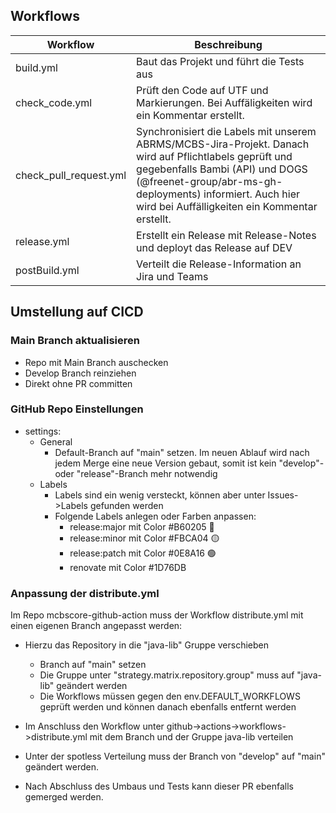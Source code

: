## Workflows

| Workflow | Beschreibung |
| -------- | ------------ |
| build.yml | Baut das Projekt und führt die Tests aus |
| check_code.yml | Prüft den Code auf UTF und Markierungen. Bei Auffäligkeiten wird ein Kommentar erstellt. |
| check_pull_request.yml | Synchronisiert die Labels mit unserem ABRMS/MCBS-Jira-Projekt. Danach wird auf Pflichtlabels geprüft und gegebenfalls Bambi (API) und DOGS (@freenet-group/abr-ms-gh-deployments) informiert. Auch hier wird bei Auffälligkeiten ein Kommentar erstellt. |
| release.yml | Erstellt ein Release mit Release-Notes und deployt das Release auf DEV |
| postBuild.yml | Verteilt die Release-Information an Jira und Teams |

## Umstellung auf CICD

### Main Branch aktualisieren

* Repo mit Main Branch auschecken
* Develop Branch reinziehen
* Direkt ohne PR committen

### GitHub Repo Einstellungen

* settings:
    * General
        * Default-Branch auf "main" setzen. Im neuen Ablauf wird nach jedem Merge eine neue Version gebaut, somit ist kein "develop"- oder "release"-Branch mehr notwendig
    * Labels
        * Labels sind ein wenig versteckt, können aber unter Issues->Labels gefunden werden
        * Folgende Labels anlegen oder Farben anpassen:
            * release:major mit Color #B60205 🔴
            * release:minor mit Color #FBCA04 🟡
            * release:patch mit Color #0E8A16 🟢
            * renovate mit Color #1D76DB

### Anpassung der distribute.yml

Im Repo mcbscore-github-action muss der Workflow distribute.yml mit einen eigenen Branch angepasst werden:

* Hierzu das Repository in die "java-lib" Gruppe verschieben
    * Branch auf "main" setzen
    * Die Gruppe unter "strategy.matrix.repository.group" muss auf "java-lib" geändert werden
    * Die Workflows müssen gegen den env.DEFAULT_WORKFLOWS geprüft werden und können danach ebenfalls entfernt werden
* Im Anschluss den Workflow unter github->actions->workflows->distribute.yml mit dem Branch und der Gruppe java-lib verteilen

* Unter der spotless Verteilung muss der Branch von "develop" auf "main" geändert werden.

* Nach Abschluss des Umbaus und Tests kann dieser PR ebenfalls gemerged werden.